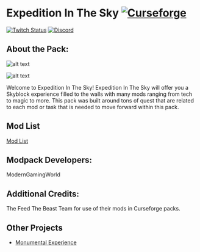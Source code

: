 # Expedition In The Sky [![Curseforge][curseImg]][curseLink]

[![Twitch Status](https://img.shields.io/twitch/status/ModernGamingWorld?label=ModernGamingWorld&style=social)](https://www.twitch.tv/moderngamingworld) [![Discord][discordimg]][discordlink]

[discordImg]: https://img.shields.io/discord/808837174387671090.svg?logo=discord&logoWidth=18&colorB=7289DA

[discordLink]: https://discord.gg/CTbZwZnFpZ

[curseImg]: http://cf.way2muchnoise.eu/325071.svg

[curseLink]: https://www.curseforge.com/minecraft/modpacks/expedition-in-the-sky

## About the Pack:

![alt text](https://www.bisecthosting.com/images/CF/ES/BH_ES_Header.png)


![alt text](https://www.bisecthosting.com/images/CF/ES/BH_ES_Insiders.png)

Welcome to Expedition In The Sky! Expedition In The Sky will offer you a Skyblock experience filled to the walls with many mods ranging from tech to magic to more. This pack was built around tons of quest that are related to each mod or task that is needed to move forward within this pack.



## Mod List
[Mod List](https://www.curseforge.com/minecraft/modpacks/journey-across-the-void/relations/dependencies)


## Modpack Developers:

ModernGamingWorld

## Additional Credits:

The Feed The Beast Team for use of their mods in Curseforge packs.


## Other Projects
- [Monumental Experience](https://www.curseforge.com/minecraft/modpacks/journey-across-the-void)
